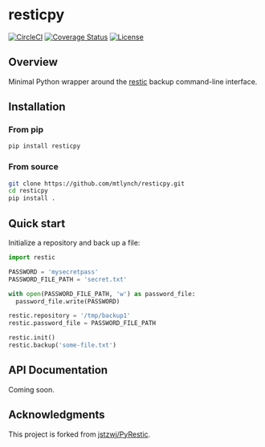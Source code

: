 # resticpy

[![CircleCI](https://circleci.com/gh/mtlynch/resticpy.svg?style=svg)](https://circleci.com/gh/mtlynch/resticpy) [![Coverage Status](https://coveralls.io/repos/github/mtlynch/resticpy/badge.svg?branch=master)](https://coveralls.io/github/mtlynch/resticpy?branch=master) [![License](http://img.shields.io/:license-mit-blue.svg?style=flat-square)](LICENSE)

## Overview

Minimal Python wrapper around the [restic](https://restic.readthedocs.io/) backup command-line interface.

## Installation

### From pip

```bash
pip install resticpy
```

### From source

```bash
git clone https://github.com/mtlynch/resticpy.git
cd resticpy
pip install .
```

## Quick start

Initialize a repository and back up a file:

```python
import restic

PASSWORD = 'mysecretpass'
PASSWORD_FILE_PATH = 'secret.txt'

with open(PASSWORD_FILE_PATH, 'w') as password_file:
  password_file.write(PASSWORD)

restic.repository = '/tmp/backup1'
restic.password_file = PASSWORD_FILE_PATH

restic.init()
restic.backup('some-file.txt')
```

## API Documentation

Coming soon.

## Acknowledgments

This project is forked from [jstzwj/PyRestic](https://github.com/jstzwj/PyRestic).
